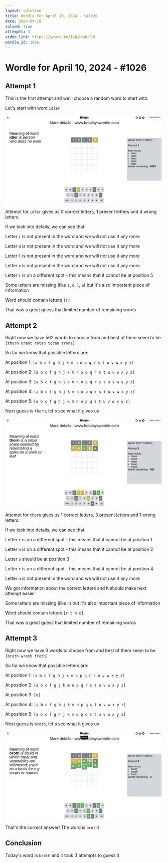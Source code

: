 ```yaml
---
layout: solution
title: Wordle for April 10, 2024 - \#1026
date: 2024-04-10
solved: true
attempts: 3
video_link: https://youtu.be/I4QibaoLPCU
wordle_id: 1026
---
```


# Wordle for April 10, 2024 - \#1026

## Attempt 1

This is the first attempt and we'll choose a random word to start with.

Let's start with word `idler`

![Attempt 1](2024-04-10/attempt-1.png)

Attempt for `idler` gives us 0 correct letters, 1 present letters and 4 wrong letters.

If we look into details, we can see that:

Letter `i` is not present in the word and we will not use it any more

Letter `d` is not present in the word and we will not use it any more

Letter `l` is not present in the word and we will not use it any more

Letter `e` is not present in the word and we will not use it any more

Letter `r` is on a different spot - this means that it cannot be at position 5

Some letters are missing (like `i`, `d`, `l`, `e`) but it's also important piece of information

Word should contain letters `[r]`

That was a great guess that limited number of remaining words



## Attempt 2

Right now we have 562 words to choose from and best of them seem to be `[thorn orant rotan toran trona]`

So far we know that possible letters are:

At position 1: `[a b c f g h j k m n o p q r s t u v w x y z]`

At position 2: `[a b c f g h j k m n o p q r s t u v w x y z]`

At position 3: `[a b c f g h j k m n o p q r s t u v w x y z]`

At position 4: `[a b c f g h j k m n o p q r s t u v w x y z]`

At position 5: `[a b c f g h j k m n o p q s t u v w x y z]`

Next guess is `thorn`, let's see what it gives us

![Attempt 2](2024-04-10/attempt-2.png)

Attempt for `thorn` gives us 1 correct letters, 3 present letters and 1 wrong letters.

If we look into details, we can see that:

Letter `t` is on a different spot - this means that it cannot be at position 1

Letter `h` is on a different spot - this means that it cannot be at position 2

Letter `o` should be at position 3

Letter `r` is on a different spot - this means that it cannot be at position 4

Letter `n` is not present in the word and we will not use it any more

We got information about the correct letters and it should make next attempt easier

Some letters are missing (like `n`) but it's also important piece of information

Word should contain letters `[r t h o]`

That was a great guess that limited number of remaining words



## Attempt 3

Right now we have 3 words to choose from and best of them seem to be `[broth wroth froth]`

So far we know that possible letters are:

At position 1: `[a b c f g h j k m o p q r s u v w x y z]`

At position 2: `[a b c f g j k m o p q r s t u v w x y z]`

At position 3: `[o]`

At position 4: `[a b c f g h j k m o p q s t u v w x y z]`

At position 5: `[a b c f g h j k m o p q s t u v w x y z]`

Next guess is `broth`, let's see what it gives us

![Attempt 3](2024-04-10/attempt-3.png)

That's the correct answer! The word is `broth`!

## Conclusion

Today's word is `broth` and it took 3 attempts to guess it

